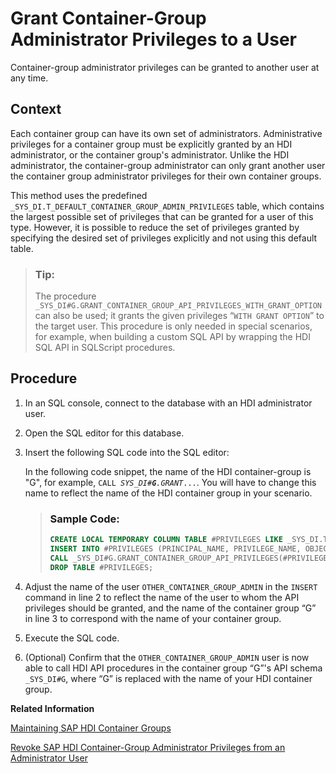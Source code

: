 <!-- loio97e6309d643d4423869b95b71bf93cf8 -->

# Grant Container-Group Administrator Privileges to a User

Container-group administrator privileges can be granted to another user at any time.



## Context

Each container group can have its own set of administrators. Administrative privileges for a container group must be explicitly granted by an HDI administrator, or the container group's administrator. Unlike the HDI administrator, the container-group administrator can only grant another user the container group administrator privileges for their own container groups.

This method uses the predefined `_SYS_DI.T_DEFAULT_CONTAINER_GROUP_ADMIN_PRIVILEGES` table, which contains the largest possible set of privileges that can be granted for a user of this type. However, it is possible to reduce the set of privileges granted by specifying the desired set of privileges explicitly and not using this default table.

> ### Tip:  
> The procedure `_SYS_DI#G.GRANT_CONTAINER_GROUP_API_PRIVILEGES_WITH_GRANT_OPTION` can also be used; it grants the given privileges “`WITH GRANT OPTION`” to the target user. This procedure is only needed in special scenarios, for example, when building a custom SQL API by wrapping the HDI SQL API in SQLScript procedures.



<a name="loio97e6309d643d4423869b95b71bf93cf8__steps_nxw_fsx_k1b"/>

## Procedure

1.  In an SQL console, connect to the database with an HDI administrator user.

2.  Open the SQL editor for this database.

3.  Insert the following SQL code into the SQL editor:

    In the following code snippet, the name of the HDI container-group is "G", for example, <code>CALL _SYS_DI#<b>G</b>.GRANT_...</code>. You will have to change this name to reflect the name of the HDI container group in your scenario.

    > ### Sample Code:  
    > ```sql
    > CREATE LOCAL TEMPORARY COLUMN TABLE #PRIVILEGES LIKE _SYS_DI.TT_API_PRIVILEGES;
    > INSERT INTO #PRIVILEGES (PRINCIPAL_NAME, PRIVILEGE_NAME, OBJECT_NAME) SELECT 'OTHER_CONTAINER_GROUP_ADMIN', PRIVILEGE_NAME, OBJECT_NAME FROM _SYS_DI.T_DEFAULT_CONTAINER_GROUP_ADMIN_PRIVILEGES;
    > CALL _SYS_DI#G.GRANT_CONTAINER_GROUP_API_PRIVILEGES(#PRIVILEGES, _SYS_DI.T_NO_PARAMETERS, ?, ?, ?); 
    > DROP TABLE #PRIVILEGES; 
    > ```

4.  Adjust the name of the user `OTHER_CONTAINER_GROUP_ADMIN` in the `INSERT` command in line 2 to reflect the name of the user to whom the API privileges should be granted, and the name of the container group “G” in line 3 to correspond with the name of your container group.

5.  Execute the SQL code.

6.  \(Optional\) Confirm that the `OTHER_CONTAINER_GROUP_ADMIN` user is now able to call HDI API procedures in the container group “G”'s API schema `_SYS_DI#G`, where “G” is replaced with the name of your HDI container group.


**Related Information**  


[Maintaining SAP HDI Container Groups](maintaining-sap-hdi-container-groups-4e9d597.md "The administrator of an SAP HDI container group is responsible for managing the SAP HDI containers that are organized into one or more HDI container groups.")

[Revoke SAP HDI Container-Group Administrator Privileges from an Administrator User](revoke-sap-hdi-container-group-administr-f4c000c.md "In SAP HANA Deployment Infrastructure (HDI), HDI container-group administration privileges can be revoked from a user at any time.")

